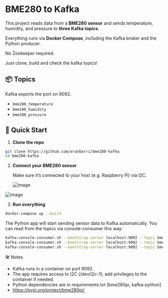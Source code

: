 # BME280 to Kafka

This project reads data from a **BME280 sensor** and sends temperature, humidity, and pressure to **three Kafka topics**. 

Everything runs via **Docker Compose**, including the Kafka broker and the Python producer.

No Zookeeper required. 

Just clone, build and check the kafka topics!

## 📦 Topics

Kafka exports the port on 9092.

- `bme280_temperature`
- `bme280_humidity`
- `bme280_pressure`

## 🚀 Quick Start

1. **Clone the repo**

```bash
git clone https://github.com/aranbarri/bme280-kafka
cd bme280-kafka
```

2. **Connect your BME280 sensor**
   
    Make sure it’s connected to your host (e.g. Raspberry Pi) via I2C.

   ![image](https://github.com/user-attachments/assets/0e89b781-31d8-451b-9ad4-a3ed38d7075a)

![image](https://github.com/user-attachments/assets/8170dfd1-4143-4864-8c0b-b361f06049c8)


3. **Run everything**
```bash
docker-compose up --build
```
The Python app will start sending sensor data to Kafka automatically.
You can read from the topics via console-consumer this way:
```bash
kafka-console-consumer.sh --bootstrap-server localhost:9092 --topic bme280_humidity --from-beginning
kafka-console-consumer.sh --bootstrap-server localhost:9092 --topic bme280_temperature --from-beginning
kafka-console-consumer.sh --bootstrap-server localhost:9092 --topic bme280_pressure --from-beginning

````

🛠️ Notes

- Kafka runs in a container on port 9092.
- The app requires access to I2C (/dev/i2c-1); add privileges to the container if needed.
- Python dependencies are in requirements.txt [bme280pi, kafka-python]
- https://pypi.org/project/bme280pi/
